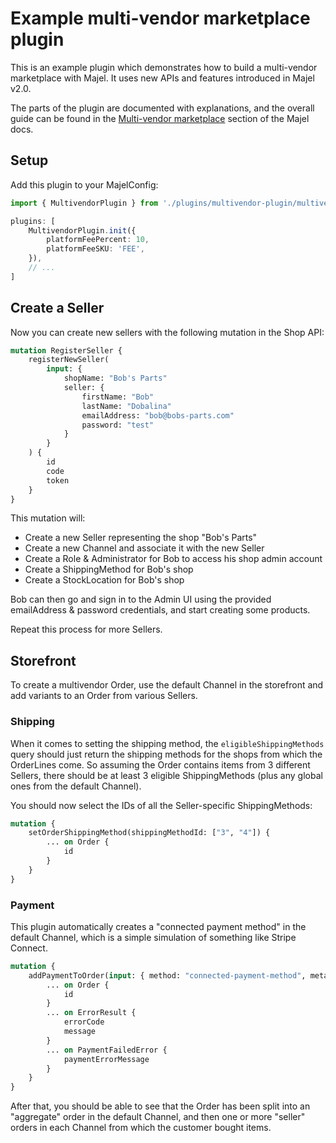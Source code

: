 # Example multi-vendor marketplace plugin

This is an example plugin which demonstrates how to build a multi-vendor marketplace with Majel. It uses new APIs and features introduced in Majel v2.0.

The parts of the plugin are documented with explanations, and the overall guide can be found in the [Multi-vendor marketplace](https://docs.majel.io/developer-guide/multi-vendor-marketplaces/) section of the Majel docs.

## Setup

Add this plugin to your MajelConfig:

```ts
import { MultivendorPlugin } from './plugins/multivendor-plugin/multivendor.plugin'

plugins: [
	MultivendorPlugin.init({
		platformFeePercent: 10,
		platformFeeSKU: 'FEE',
	}),
	// ...
]
```

## Create a Seller

Now you can create new sellers with the following mutation in the Shop API:

```graphql
mutation RegisterSeller {
	registerNewSeller(
		input: {
			shopName: "Bob's Parts"
			seller: {
				firstName: "Bob"
				lastName: "Dobalina"
				emailAddress: "bob@bobs-parts.com"
				password: "test"
			}
		}
	) {
		id
		code
		token
	}
}
```

This mutation will:

-  Create a new Seller representing the shop "Bob's Parts"
-  Create a new Channel and associate it with the new Seller
-  Create a Role & Administrator for Bob to access his shop admin account
-  Create a ShippingMethod for Bob's shop
-  Create a StockLocation for Bob's shop

Bob can then go and sign in to the Admin UI using the provided emailAddress & password credentials, and start
creating some products.

Repeat this process for more Sellers.

## Storefront

To create a multivendor Order, use the default Channel in the storefront and add variants to an Order from
various Sellers.

### Shipping

When it comes to setting the shipping method, the `eligibleShippingMethods` query should just return the
shipping methods for the shops from which the OrderLines come. So assuming the Order contains items from 3 different
Sellers, there should be at least 3 eligible ShippingMethods (plus any global ones from the default Channel).

You should now select the IDs of all the Seller-specific ShippingMethods:

```graphql
mutation {
	setOrderShippingMethod(shippingMethodId: ["3", "4"]) {
		... on Order {
			id
		}
	}
}
```

### Payment

This plugin automatically creates a "connected payment method" in the default Channel, which is a simple simulation
of something like Stripe Connect.

```graphql
mutation {
	addPaymentToOrder(input: { method: "connected-payment-method", metadata: {} }) {
		... on Order {
			id
		}
		... on ErrorResult {
			errorCode
			message
		}
		... on PaymentFailedError {
			paymentErrorMessage
		}
	}
}
```

After that, you should be able to see that the Order has been split into an "aggregate" order in the default Channel,
and then one or more "seller" orders in each Channel from which the customer bought items.
